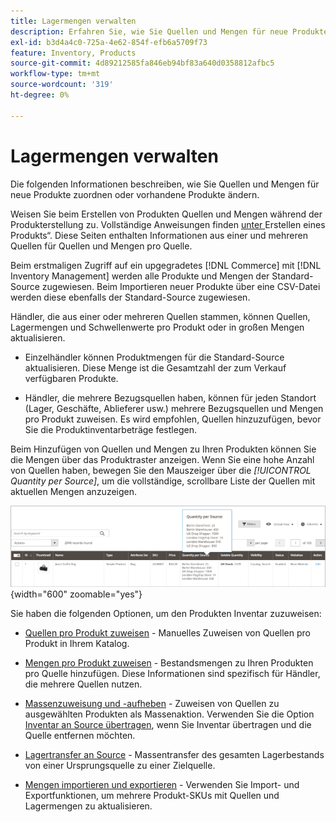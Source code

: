 ```yaml
---
title: Lagermengen verwalten
description: Erfahren Sie, wie Sie Quellen und Mengen für neue Produkte zuweisen oder vorhandene Produkte ändern.
exl-id: b3d4a4c0-725a-4e62-854f-efb6a5709f73
feature: Inventory, Products
source-git-commit: 4d89212585fa846eb94bf83a640d0358812afbc5
workflow-type: tm+mt
source-wordcount: '319'
ht-degree: 0%

---
```


# Lagermengen verwalten

Die folgenden Informationen beschreiben, wie Sie Quellen und Mengen für neue Produkte zuordnen oder vorhandene Produkte ändern.

Weisen Sie beim Erstellen von Produkten Quellen und Mengen während der Produkterstellung zu. Vollständige Anweisungen finden [ unter ](../catalog/product-create.md)Erstellen eines Produkts“. Diese Seiten enthalten Informationen aus einer und mehreren Quellen für Quellen und Mengen pro Quelle.

Beim erstmaligen Zugriff auf ein upgegradetes [!DNL Commerce] mit [!DNL Inventory Management] werden alle Produkte und Mengen der Standard-Source zugewiesen. Beim Importieren neuer Produkte über eine CSV-Datei werden diese ebenfalls der Standard-Source zugewiesen.

Händler, die aus einer oder mehreren Quellen stammen, können Quellen, Lagermengen und Schwellenwerte pro Produkt oder in großen Mengen aktualisieren.

- Einzelhändler können Produktmengen für die Standard-Source aktualisieren. Diese Menge ist die Gesamtzahl der zum Verkauf verfügbaren Produkte.

- Händler, die mehrere Bezugsquellen haben, können für jeden Standort (Lager, Geschäfte, Ablieferer usw.) mehrere Bezugsquellen und Mengen pro Produkt zuweisen. Es wird empfohlen, Quellen hinzuzufügen, bevor Sie die Produktinventarbeträge festlegen.

Beim Hinzufügen von Quellen und Mengen zu Ihren Produkten können Sie die Mengen über das Produktraster anzeigen. Wenn Sie eine hohe Anzahl von Quellen haben, bewegen Sie den Mauszeiger über die _[!UICONTROL Quantity per Source]_, um die vollständige, scrollbare Liste der Quellen mit aktuellen Mengen anzuzeigen.

![Produktmengen pro Quelle](assets/inventory-product-quantity.png){width="600" zoomable="yes"}

Sie haben die folgenden Optionen, um den Produkten Inventar zuzuweisen:

- [Quellen pro Produkt zuweisen](sources-assign-per-product.md) - Manuelles Zuweisen von Quellen pro Produkt in Ihrem Katalog.

- [Mengen pro Produkt zuweisen](quantities-assign-per-product.md) - Bestandsmengen zu Ihren Produkten pro Quelle hinzufügen. Diese Informationen sind spezifisch für Händler, die mehrere Quellen nutzen.

- [Massenzuweisung und -aufheben](bulk-assignment.md) - Zuweisen von Quellen zu ausgewählten Produkten als Massenaktion. Verwenden Sie die Option [Inventar an Source übertragen](inventory-transfer.md), wenn Sie Inventar übertragen und die Quelle entfernen möchten.

- [Lagertransfer an Source](inventory-transfer.md) - Massentransfer des gesamten Lagerbestands von einer Ursprungsquelle zu einer Zielquelle.

- [Mengen importieren und exportieren](inventory-import-export.md) - Verwenden Sie Import- und Exportfunktionen, um mehrere Produkt-SKUs mit Quellen und Lagermengen zu aktualisieren.
